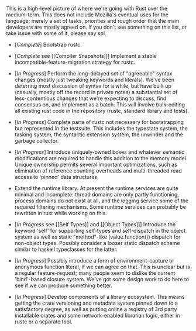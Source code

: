 This is a high-level picture of where we're going with Rust over the medium-term. This does not include Mozilla's eventual uses for the language; merely a set of tasks, priorities and rough order that the main developers are mostly agreed on. If you don't see something on this list, or take issue with some of it, please say so!

* [_Complete_] Bootstrap rustc.

* [_Complete_ see [[Compiler Snapshots]]] Implement a stable incompatible-feature-migration strategy for rustc.

* [_In Progress_] Perform the long-delayed set of "agreeable" syntax changes (mostly just tweaking keywords and literals). We've been deferring most discussion of syntax for a while, but have built up (casually, mostly off the record in private notes) a substantial set of less-contentious changes that we're expecting to discuss, find consensus on, and implement as a batch. This will involve bulk-editing all existing rust code in the repository (rustc, standard library and tests).

* [_In Progress_] Complete parts of rustc not necessary for bootstrapping but represented in the testsuite. This includes the typestate system, the tasking system, the syntactic extension system, the unwinder and the garbage collector.

* [_In Progress_] Introduce uniquely-owned boxes and whatever semantic modifications are required to handle this addition to the memory model. Unique ownership permits several important optimizations, such as elimination of reference counting overheads and multi-threaded read access to 'pinned' data structures.

* Extend the runtime library. At present the runtime services are quite minimal and incomplete: thread domains are only partly functioning, process domains do not exist at all, and the logging service some of the required filtering mechanisms. Some runtime services can probably be rewritten in rust while working on this.

* [_In Progress_ see [[Self Types]] and [[Object Types]]] Introduce the keyword 'self' for supporting self-types and self-dispatch in the object system as well as static "method"-like (value.function()) dispatch for non-object types. Possibly consider a looser static dispatch scheme similar to haskell typeclasses for the latter.

* [_In Progress_] Possibly introduce a form of environment-capture or anonymous function literal, if we can agree on that. This is unclear but is a regular feature-request; many people seem to dislike the current 'bind'-based closure system. We've got some design work to do here to see if we can produce something better.

* [_In Progress_] Develop components of a library ecosystem. This means getting the crate versioning and metadata system pinned down to a satisfactory degree, as well as putting online a registry of 3rd party installable crates and some network-enabled librarian logic, either in rustc or a separate tool.
